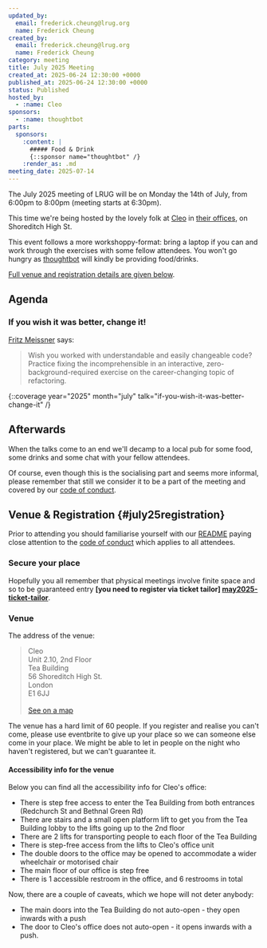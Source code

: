 ```yaml
---
updated_by:
  email: frederick.cheung@lrug.org
  name: Frederick Cheung
created_by:
  email: frederick.cheung@lrug.org
  name: Frederick Cheung
category: meeting
title: July 2025 Meeting
created_at: 2025-06-24 12:30:00 +0000
published_at: 2025-06-24 12:30:00 +0000
status: Published
hosted_by:
  - :name: Cleo
sponsors:
  - :name: thoughtbot
parts:
  sponsors:
    :content: |
      ##### Food & Drink
      {::sponsor name="thoughtbot" /}
    :render_as: .md
meeting_date: 2025-07-14
---
```


The July 2025 meeting of LRUG will be on Monday the 14th of July, from 6:00pm
to 8:00pm (meeting starts at 6:30pm).

This time we're being hosted by the lovely folk at [Cleo](https://meetcleo.com) in [their offices][cleo-venue], on Shoreditch High St.

This event follows a more workshoppy-format: bring a laptop if you can and work through the exercises with some fellow attendees. You won't go hungry as [thoughtbot](https://thoughtbot.com) will kindly be providing food/drinks.

[Full venue and registration
details are given below](#july25registration).

## Agenda

###  If you wish it was better, change it!

[Fritz Meissner](http://iftheshoefritz.com/) says:

> Wish you worked with understandable and easily changeable
code? Practice fixing the incomprehensible in an interactive,
zero-background-required exercise on the career-changing topic of
refactoring.

{::coverage year="2025" month="july" talk="if-you-wish-it-was-better-change-it" /}

## Afterwards

When the talks come to an end we'll decamp to a local pub for some food, some
drinks and some chat with your fellow attendees.

Of course, even though this is the socialising part and seems more
informal, please remember that still we consider it to be a part of the
meeting and covered by our [code of conduct](http://readme.lrug.org/#code-of-conduct).

## Venue & Registration {#july25registration}

Prior to attending you should familiarise yourself with our
[README](http://readme.lrug.org/) paying close attention to the [code of
conduct](http://readme.lrug.org/#code-of-conduct) which applies to all
attendees.

### Secure your place

Hopefully you all remember that physical meetings involve finite space and so to
be guaranteed entry **[you need to register via ticket tailor]
[may2025-ticket-tailor]**.

### Venue

The address of the venue:

> Cleo<br/>Unit 2.10, 2nd Floor<br/>Tea Building<br/>56 Shoreditch High St.<br/>London<br/>E1 6JJ<br/><br/>[See on a map][cleo-venue]

The venue has a hard limit of 60 people.  If you register and realise you
can't come, please use eventbrite to give up your place so we can someone
else come in your place.  We might be able to let in people on the night
who haven't registered, but we can't guarantee it.

#### Accessibility info for the venue

Below you can find all the accessibility info for Cleo's office:

- There is step free access to enter the Tea Building from both entrances (Redchurch St and Bethnal Green Rd)
- There are stairs and a small open platform lift to get you from the Tea Building lobby to the lifts going up to the 2nd floor
- There are 2 lifts for transporting people to each floor of the Tea Building
- There is step-free access from the lifts to Cleo's office unit
- The double doors to the office may be opened to accommodate a wider wheelchair or motorised chair
- The main floor of our office is step free
- There is 1 accessible restroom in the office, and 6 restrooms in total

Now, there are a couple of caveats, which we hope will not deter anybody:

- The main doors into the Tea Building do not auto-open - they open inwards with a push
- The door to Cleo's office does not auto-open - it opens inwards with a push.

[cleo-venue]: https://goo.gl/maps/eUvK3PDLFpKhzf98A
[may2025-ticket-tailor]: https://buytickets.at/lrug/1756068
